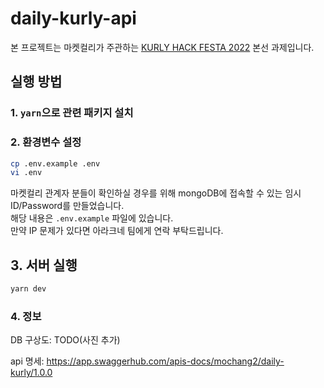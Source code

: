 # daily-kurly-api

본 프로젝트는 마켓컬리가 주관하는 [KURLY HACK FESTA 2022](https://www.2022-kurlyhackfesta.com/) 본선 과제입니다.

## 실행 방법

### 1. `yarn`으로 관련 패키지 설치

### 2. 환경변수 설정

```sh
cp .env.example .env
vi .env
```

마켓컬리 관계자 분들이 확인하실 경우를 위해 mongoDB에 접속할 수 있는 임시 ID/Password를 만들었습니다.  
해당 내용은 `.env.example` 파일에 있습니다.  
만약 IP 문제가 있다면 아라크네 팀에게 연락 부탁드립니다.

## 3. 서버 실행

```sh
yarn dev
```

### 4. 정보

DB 구상도: TODO(사진 추가)

api 명세: https://app.swaggerhub.com/apis-docs/mochang2/daily-kurly/1.0.0
